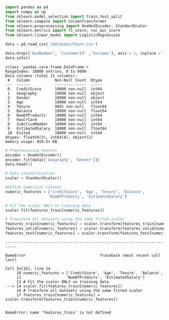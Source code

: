 ```python
import pandas as pd
import numpy as np
from sklearn.model_selection import train_test_split
from sklearn.compose import ColumnTransformer
from sklearn.preprocessing import OneHotEncoder, StandardScaler
from sklearn.metrics import f1_score, roc_auc_score
from sklearn.linear_model import LogisticRegression
```


```python
data = pd.read_csv('/datasets/Churn.csv')

data.drop(['RowNumber', 'CustomerId' ,'Surname'], axis = 1, inplace = True )
data.info()
```

    <class 'pandas.core.frame.DataFrame'>
    RangeIndex: 10000 entries, 0 to 9999
    Data columns (total 11 columns):
     #   Column           Non-Null Count  Dtype  
    ---  ------           --------------  -----  
     0   CreditScore      10000 non-null  int64  
     1   Geography        10000 non-null  object 
     2   Gender           10000 non-null  object 
     3   Age              10000 non-null  int64  
     4   Tenure           9091 non-null   float64
     5   Balance          10000 non-null  float64
     6   NumOfProducts    10000 non-null  int64  
     7   HasCrCard        10000 non-null  int64  
     8   IsActiveMember   10000 non-null  int64  
     9   EstimatedSalary  10000 non-null  float64
     10  Exited           10000 non-null  int64  
    dtypes: float64(3), int64(6), object(2)
    memory usage: 859.5+ KB



```python
# Preprocessing Feature
encoder = OneHotEncoder()               
encoder.fit(data[['Geography', 'Gender']])                        
data.head(5)

# Data standardization 
scaler = StandardScaler()

#Define numerical columns
numeric_features = ['CreditScore', 'Age', 'Tenure', 'Balance', 
                   'NumOfProducts', 'EstimatedSalary']

# Fit the scaler ONLY on training data
scaler.fit(features_train[numeric_features])

# Transform all datasets using the same fitted scaler
features_train[numeric_features] = scaler.transform(features_train[numeric_features])
features_valid[numeric_features] = scaler.transform(features_valid[numeric_features])
features_test[numeric_features] = scaler.transform(features_test[numeric_features])
```


    ---------------------------------------------------------------------------

    NameError                                 Traceback (most recent call last)

    Cell In[16], line 14
         10 numeric_features = ['CreditScore', 'Age', 'Tenure', 'Balance', 
         11                    'NumOfProducts', 'EstimatedSalary']
         13 # Fit the scaler ONLY on training data
    ---> 14 scaler.fit(features_train[numeric_features])
         16 # Transform all datasets using the same fitted scaler
         17 features_train[numeric_features] = scaler.transform(features_train[numeric_features])


    NameError: name 'features_train' is not defined



```python

```

